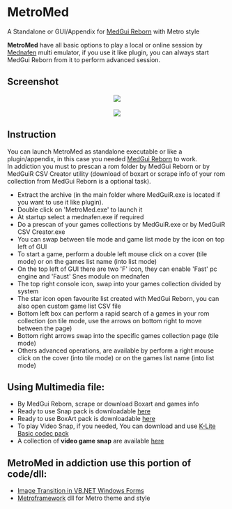 # MetroMed
A Standalone or GUI/Appendix for [MedGui Reborn](https://github.com/Speedvicio/MedGuiReborn) with Metro style

**MetroMed** have all basic options to play a local or online session by [Mednafen](https://mednafen.github.io/) multi emulator, if you use it like plugin, you can always start MedGui Reborn from it to perform advanced session.

## Screenshot
<p align="center">
<a href="https://sourceforge.net/p/medguireborn/screenshot/Metromed1-6c90e82a.jpg"><img src="https://sourceforge.net/p/medguireborn/screenshot/Metromed1-6c90e82a.jpg" heigth="200" /></a><br><br>
<a href="https://a.fsdn.com/con/app/proj/medguireborn/screenshots/MetroMed2.jpg/1"><img src="https://a.fsdn.com/con/app/proj/medguireborn/screenshots/MetroMed2.jpg/1" heigth="200" /></a><br>
</p>

## Instruction
You can launch MetroMed as standalone executable or like a plugin/appendix, in this case you needed [MedGui Reborn](https://github.com/Speedvicio/MedGuiReborn) to work.<br>
In addiction you must to prescan a rom folder by MedGui Reborn or by MedGuiR CSV Creator utility (download of boxart or scrape info of your rom collection from MedGui Reborn is a optional task).

* Extract the archive (in the main folder where MedGuiR.exe is located if you want to use it like plugin).
* Double click on 'MetroMed.exe' to launch it
* At startup select a mednafen.exe if required
* Do a prescan of your games collections by MedGuiR.exe or by MedGuiR CSV Creator.exe
* You can swap between tile mode and game list mode by the icon on top left of GUI
* To start a game, perform a double left mouse click on a cover (tile mode) or on the games list name (into list mode) 
* On the top left of GUI there are two 'F' icon, they can enable 'Fast' pc engine and 'Faust' Snes module on mednafen
* The top right console icon, swap into your games collection divided by system
* The star icon open favourite list created with MedGui Reborn, you can also open custom game list CSV file
* Bottom left box can perform a rapid search of a games in your rom collection (on tile mode, use the arrows on bottom right to move between the page)
* Bottom right arrows swap into the specific games collection page (tile mode)
* Others advanced operations, are available by perform a right mouse click on the cover (into tile mode) or on the games list name (into list mode)

## Using Multimedia file:
* By MedGui Reborn, scrape or download Boxart and games info
* Ready to use Snap pack is downloadable [here](https://mega.nz/folder/57x1nLDa#sRBobh_R0g2P7I__KeG5ig)
* Ready to use BoxArt pack is downloadable [here](https://mega.nz/folder/ZiwVSb5K#Gb0UE3Gh3bfQAJV7wXAQ2A)
* To play Video Snap, if you needed, You can download and use [K-Lite  Basic codec pack ](https://www.codecguide.com/download_k-lite_codec_pack_basic.htm)
* A collection of **video game snap** are available [here](https://archive.org/search?query=subject%3A"Video+Game+Snap")

## MetroMed in addiction use this portion of code/dll:
* [Image Transition in VB.NET Windows Forms](https://www.codeproject.com/Articles/43605/Image-Transition-in-VB-NET-Windows-Forms)
* [Metroframework](http://dennismagno.github.io/metroframework-modern-ui/) dll for Metro theme and style
